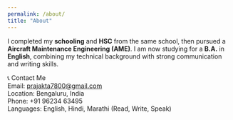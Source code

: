 ```yaml
---
permalink: /about/
title: "About"
---  
```



I completed my **schooling** and **HSC** from the same school, then pursued a **Aircraft Maintenance Engineering (AME)**. I am now studying for a **B.A.** in **English**, combining my technical background with strong communication and writing skills.  

📞 Contact Me  
Email: prajakta7800@gmail.com  
Location: Bengaluru, India  
Phone: +91 96234 63495  
Languages: English, Hindi, Marathi (Read, Write, Speak)  
